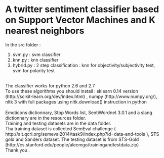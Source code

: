 # A twitter sentiment classifier based on Support Vector Machines and K nearest neighbors
In the src folder :<br />
1) svm.py : svm classifier <br />
2) knn.py : knn classifier <br />
3) hybrid.py : 2 step classification : knn for objectivity/subjectivity test, svm for polarity test <br />
<br />
The classifier works for python 2.6 and 2.7 <br />
To use these algorithms you should install : sklearn 0.14 version (http://scikit-learn.org/dev/index.html) , numpy (http://www.numpy.org/), nltk 3 with full packages using nltk.download() instruction in python <br />
<br />
Emoticons dictionnary, Stop Words list, SentiWordnet 3.0.1  and a slang dictionnary are in the resources folder. <br />
Training and testing datasets are in the data folder.  <br />
Tha training dataset is collected SemEval challenge ( http://alt.qcri.org/semeval2014/task9/index.php?id=data-and-tools ), STS gold and Sanders dataset. The testing dataset is from STS-Gold (http://cs.stanford.edu/people/alecmgo/trainingandtestdata.zip)
<br />
Thank you .  <br />
